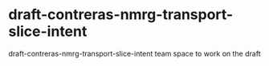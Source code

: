 # draft-contreras-nmrg-transport-slice-intent
draft-contreras-nmrg-transport-slice-intent team space to work on the draft
